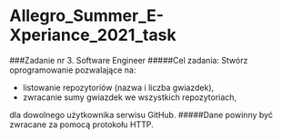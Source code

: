 # Allegro_Summer_E-Xperiance_2021_task
###Zadanie nr 3. Software Engineer 
#####Cel zadania: 
Stwórz oprogramowanie pozwalające na: 
- listowanie repozytoriów (nazwa i liczba gwiazdek), 
- zwracanie sumy gwiazdek we wszystkich repozytoriach,   

dla dowolnego użytkownika serwisu GitHub. 
#####Dane powinny być zwracane za pomocą protokołu HTTP. 
